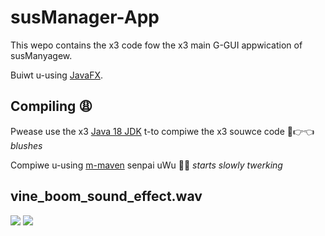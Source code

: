 # susManager-App

This wepo contains the x3 code fow the x3 main G-GUI appwication of susManyagew.

Buiwt u-using [JavaFX](https://openjfx.io/).

## Compiling 😩

Pwease use the x3 [Java 18 JDK](https://adoptium.net/) t-to compiwe the x3 souwce code 🥺👉👈 _blushes_

Compiwe u-using [m-maven](<(https://maven.apache.org/index.html)>) senpai uWu 👴🏻 _starts slowly twerking_

## vine_boom_sound_effect.wav

![](https://c.tenor.com/HbAckg5Jf1sAAAAC/bruh-bruh-moment.gif)
![](https://c.tenor.com/90Upv3bed2EAAAAi/skull-balenciaga.gif)
